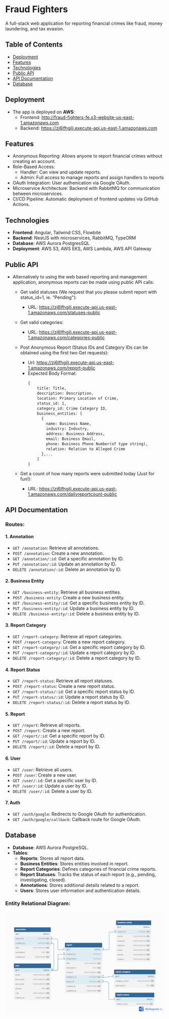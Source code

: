 # Fraud Fighters

A full-stack web application for reporting financial crimes like fraud, money laundering, and tax evasion.

## Table of Contents

- [Deployment](#deployment)
- [Features](#features)
- [Technologies](#technologies)
- [Public API](#public-api)
- [API Documentation](#api-documentation)
- [Database](#database)

## Deployment

- The app is deployed on **AWS**:
  - Frontend: http://fraud-fighters-fe.s3-website-us-east-1.amazonaws.com
  - Backend: https://zj6lfhgilj.execute-api.us-east-1.amazonaws.com

## Features

- Anonymous Reporting: Allows anyone to report financial crimes without creating an account.
- Role-Based Access:
  - Handler: Can view and update reports.
  - Admin: Full access to manage reports and assign handlers to reports
- OAuth Integration: User authenication via Google OAuth.
- Microservice Architecture: Backend with RabbitMQ for communication between microservices.
- CI/CD Pipeline: Automatic deployment of frontend updates via GitHub Actions.

## Technologies

- **Frontend**: Angular, Tailwind CSS, Flowbite
- **Backend**: NestJS with microservices, RabbitMQ, TypeORM
- **Database**: AWS Aurora PostgresSQL
- **Deployment**: AWS S3, AWS EKS, AWS Lambda, AWS API Gateway

## Public API

- Alternatively to using the web based reporting and management application, anonymous reports can be made using public API calls:
  
  - Get valid statuses (We request that you please submit report with status_id=1, ie. "Pending"):
    - URL: https://zj6lfhgilj.execute-api.us-east-1.amazonaws.com/statuses-public

  - Get valid categories:
    - URL: https://zj6lfhgilj.execute-api.us-east-1.amazonaws.com/categories-public

  - Post Anonymous Report (Status IDs and Category IDs can be obtained using the first two Get requests):
    - Url: https://zj6lfhgilj.execute-api.us-east-1.amazonaws.com/report-public
    - Expected Body Format:
      ```
      {
          title: Title,
          description: Description,
          location: Primary Location of Crime,
          status_id: 1,
          category_id: Crime Category ID,
          business_entities: [
            {
              name: Business Name,
              industry: Industry,
              address: Business Address,
              email: Business Email,
              phone: Business Phone Number(of type string),
              relation: Relation to Alleged Crime
            },...
          ]
      }

  - Get a count of how many reports were submitted today (Just for fun!):
    - URL: https://zj6lfhgilj.execute-api.us-east-1.amazonaws.com/dailyreportcount-public

## API Documentation

### Routes:

#### 1. **Annotation**

- `GET /annotation`: Retrieve all annotations.
- `POST /annotation`: Create a new annotation.
- `GET /annotation/:id`: Get a specific annotation by ID.
- `PUT /annotation/:id`: Update an annotation by ID.
- `DELETE /annotation/:id`: Delete an annotation by ID.

#### 2. **Business Entity**

- `GET /business-entity`: Retrieve all business entities.
- `POST /business-entity`: Create a new business entity.
- `GET /business-entity/:id`: Get a specific business entity by ID.
- `PUT /business-entity/:id`: Update a business entity by ID.
- `DELETE /business-entity/:id`: Delete a business entity by ID.

#### 3. **Report Category**

- `GET /report-category`: Retrieve all report categories.
- `POST /report-category`: Create a new report category.
- `GET /report-category/:id`: Get a specific report category by ID.
- `PUT /report-category/:id`: Update a report category by ID.
- `DELETE /report-category/:id`: Delete a report category by ID.

#### 4. **Report Status**

- `GET /report-status`: Retrieve all report statuses.
- `POST /report-status`: Create a new report status.
- `GET /report-status/:id`: Get a specific report status by ID.
- `PUT /report-status/:id`: Update a report status by ID.
- `DELETE /report-status/:id`: Delete a report status by ID.

#### 5. **Report**

- `GET /report`: Retrieve all reports.
- `POST /report`: Create a new report.
- `GET /report/:id`: Get a specific report by ID.
- `PUT /report/:id`: Update a report by ID.
- `DELETE /report/:id`: Delete a report by ID.

#### 6. **User**

- `GET /user`: Retrieve all users.
- `POST /user`: Create a new user.
- `GET /user/:id`: Get a specific user by ID.
- `PUT /user/:id`: Update a user by ID.
- `DELETE /user/:id`: Delete a user by ID.

#### 7. **Auth**

- `GET /auth/google`: Redirects to Google OAuth for authentication.
- `GET /auth/google/callback`: Callback route for Google OAuth.

## Database

- **Database**: AWS Aurora PostgreSQL.
- **Tables**:
  - **Reports**: Stores all report data.
  - **Business Entities**: Stores entities involved in report.
  - **Report Categories**: Defines categories of financial crime reports.
  - **Report Statuses**: Tracks the status of each report (e.g., pending, investigating, closed).
  - **Annotations**: Stores additional details related to a report.
  - **Users**: Stores user information and authentication details.

### Entity Relational Diagram:

![image](./Database/ERD.png)
